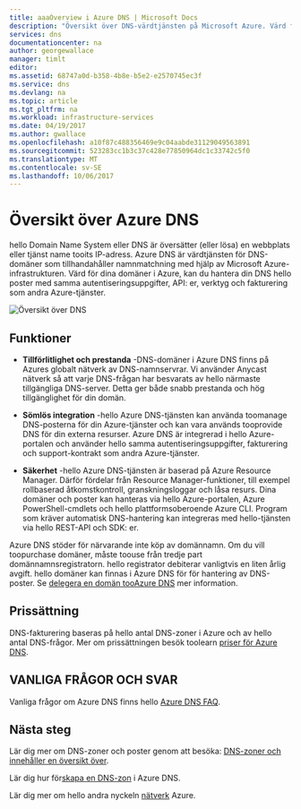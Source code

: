 ```yaml
---
title: aaaOverview i Azure DNS | Microsoft Docs
description: "Översikt över DNS-värdtjänsten på Microsoft Azure. Värd för din domän i Microsoft Azure."
services: dns
documentationcenter: na
author: georgewallace
manager: timlt
editor: 
ms.assetid: 68747a0d-b358-4b8e-b5e2-e2570745ec3f
ms.service: dns
ms.devlang: na
ms.topic: article
ms.tgt_pltfrm: na
ms.workload: infrastructure-services
ms.date: 04/19/2017
ms.author: gwallace
ms.openlocfilehash: a10f87c488356469e9c04aabde31129049563891
ms.sourcegitcommit: 523283cc1b3c37c428e77850964dc1c33742c5f0
ms.translationtype: MT
ms.contentlocale: sv-SE
ms.lasthandoff: 10/06/2017
---
```

# <a name="azure-dns-overview"></a>Översikt över Azure DNS

hello Domain Name System eller DNS är översätter (eller lösa) en webbplats eller tjänst name tooits IP-adress. Azure DNS är värdtjänsten för DNS-domäner som tillhandahåller namnmatchning med hjälp av Microsoft Azure-infrastrukturen. Värd för dina domäner i Azure, kan du hantera din DNS hello poster med samma autentiseringsuppgifter, API: er, verktyg och fakturering som andra Azure-tjänster.

![Översikt över DNS](./media/dns-overview/scenario.png)

## <a name="features"></a>Funktioner

* **Tillförlitlighet och prestanda** -DNS-domäner i Azure DNS finns på Azures globalt nätverk av DNS-namnservrar. Vi använder Anycast nätverk så att varje DNS-frågan har besvarats av hello närmaste tillgängliga DNS-server. Detta ger både snabb prestanda och hög tillgänglighet för din domän.

* **Sömlös integration** -hello Azure DNS-tjänsten kan använda toomanage DNS-posterna för din Azure-tjänster och kan vara används tooprovide DNS för din externa resurser. Azure DNS är integrerad i hello Azure-portalen och använder hello samma autentiseringsuppgifter, fakturering och support-kontrakt som andra Azure-tjänster.

* **Säkerhet** -hello Azure DNS-tjänsten är baserad på Azure Resource Manager. Därför fördelar från Resource Manager-funktioner, till exempel rollbaserad åtkomstkontroll, granskningsloggar och låsa resurs. Dina domäner och poster kan hanteras via hello Azure-portalen, Azure PowerShell-cmdlets och hello plattformsoberoende Azure CLI. Program som kräver automatisk DNS-hantering kan integreras med hello-tjänsten via hello REST-API och SDK: er.

Azure DNS stöder för närvarande inte köp av domännamn. Om du vill toopurchase domäner, måste toouse från tredje part domännamnsregistratorn. hello registrator debiterar vanligtvis en liten årlig avgift. hello domäner kan finnas i Azure DNS för för hantering av DNS-poster. Se [delegera en domän tooAzure DNS](dns-domain-delegation.md) mer information.

## <a name="pricing"></a>Prissättning

DNS-fakturering baseras på hello antal DNS-zoner i Azure och av hello antal DNS-frågor. Mer om prissättningen besök toolearn [priser för Azure DNS](https://azure.microsoft.com/pricing/details/dns/).

## <a name="faq"></a>VANLIGA FRÅGOR OCH SVAR

Vanliga frågor om Azure DNS finns hello [Azure DNS FAQ](dns-faq.md).

## <a name="next-steps"></a>Nästa steg

Lär dig mer om DNS-zoner och poster genom att besöka: [DNS-zoner och innehåller en översikt över](dns-zones-records.md).

Lär dig hur för[skapa en DNS-zon](./dns-getstarted-create-dnszone-portal.md) i Azure DNS.

Lär dig mer om hello andra nyckeln [nätverk](../networking/networking-overview.md) Azure.

